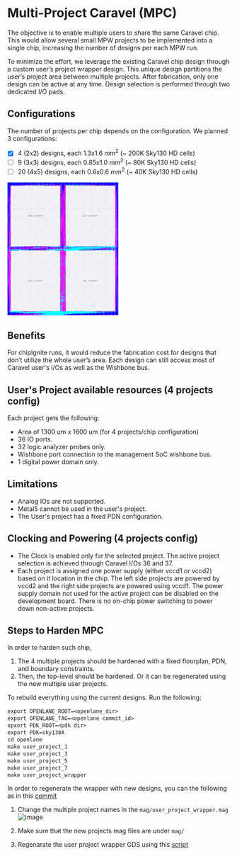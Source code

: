 # Multi-Project Caravel (MPC)
The objective is to enable multiple users to share the same Caravel chip. This would allow several small MPW projects to be implemented into a single chip, increasing the number of designs per each MPW run. 

To minimize the effort, we leverage the existing Caravel chip design through a custom user’s project wrapper design. This unique design partitions the user’s project area between multiple projects. After fabrication, only one design can be active at any time. Design selection is performed through two dedicated I/O pads.

## Configurations
The number of projects per chip depends on the configuration. We planned 3 configurations: 
- [x] 4 (2x2) designs, each 1.3x1.6 $mm^2$ (~ 200K Sky130 HD cells) 
- [ ] 9 (3x3) designs, each 0.85x1.0 $mm^2$ (~ 80K Sky130 HD cells)
- [ ] 20 (4x5) designs, each 0.6x0.6 $mm^2$ (~ 40K Sky130 HD cells)

<img src="docs/mpc-4.jpg"  width="50%" height="50%">

## Benefits
For chipIgnite runs, it would reduce the fabrication cost for designs that don’t utilize the whole user’s area. Each design can still access most of Caravel user's I/Os as well as the Wishbone bus. 

## User's Project available resources (4 projects config)
Each project gets the following:
- Area of 1300 um x 1600 um (for 4 projects/chip configuration)
- 36 IO ports.
- 32 logic analyzer probes only.
- Wishbone port connection to the management SoC wishbone bus.
- 1 digital power domain only.

## Limitations
- Analog IOs are not supported.
- Metal5 cannot be used in the user's project.
- The User's project has a fixed PDN configuration.

## Clocking and Powering (4 projects config)
- The Clock is enabled only for the selected project. The active project selection is achieved through Caravel I/Os 36 and 37.
- Each project is assigned one power supply (either vccd1 or vccd2) based on it location in the chip. The left side projects are powered by vccd2 and the right side projects are powered using vccd1. The power supply domain not used for the active project can be disabled on the development board. There is no on-chip power switching to power down non-active projects.


## Steps to Harden MPC

In order to harden such chip, 
1. The 4 multiple projects should be hardened with a fixed floorplan, PDN, and boundary constraints. 
2. Then, the top-level should be hardened. Or it can be regenerated using the new multiple user projects.

To rebuild everything using the current designs. Run the following:
```
export OPENLANE_ROOT=<openlane_dir>
export OPENLANE_TAG=<openlane commit_id>
epxort PDK_ROOT=<pdk dir>
export PDK=sky130A
cd openlane
make user_project_1
make user_project_3
make user_project_5
make user_project_7
make user_project_wrapper
```
In order to regenerate the wrapper with new designs, you can the following as in this [commit](https://github.com/shalan/mpc/commit/72613b52cf15d0b6bc56cfadecb487be7c267af0#diff-d943e068ae25658e91d569987c90bb4f2c79bf9d538782042214081b16f99715)
1. Change the multiple project names in the `mag/user_project_wrapper.mag`
![image](https://github.com/shalan/mpc/assets/112901987/8479e408-44aa-4367-a66c-c029a6e390d6)

2. Make sure that the new projects mag files are under `mag/`
3. Regenarate the user project wrapper GDS using this [script](https://github.com/shalan/mpc/blob/main/mag/magic_write_gds.sh)
